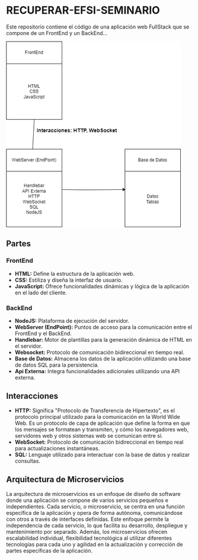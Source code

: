 # RECUPERAR-EFSI-SEMINARIO
Este repositorio contiene el código de una aplicación web FullStack que se compone de un FrontEnd y un BackEnd...

![Untitled Diagram](UntitledDiagram.jpg)

## Partes

### FrontEnd
- **HTML:** Define la estructura de la aplicación web.
- **CSS:** Estiliza y diseña la interfaz de usuario.
- **JavaScript:** Ofrece funcionalidades dinámicas y lógica de la aplicación en el lado del cliente.

### BackEnd
- **NodeJS:** Plataforma de ejecución del servidor.
- **WebServer (EndPoint):** Puntos de acceso para la comunicación entre el FrontEnd y el BackEnd.
- **Handlebar:** Motor de plantillas para la generación dinámica de HTML en el servidor.
- **Websocket:** Protocolo de comunicación bidireccional en tiempo real.
- **Base de Datos:** Almacena los datos de la aplicación utilizando una base de datos SQL para la persistencia.
- **Api Externa:** Integra funcionalidades adicionales utilizando una API externa.

## Interacciones
- **HTTP:** Significa "Protocolo de Transferencia de Hipertexto", es el protocolo principal utilizado para la comunicación en la World Wide Web. Es un protocolo de capa de aplicación que define la forma en que los mensajes se formatean y transmiten, y cómo los navegadores web, servidores web y otros sistemas web se comunican entre sí.
- **WebSocket:** Protocolo de comunicación bidireccional en tiempo real para actualizaciones instantáneas.
- **SQL:** Lenguaje utilizado para interactuar con la base de datos y realizar consultas.

## Arquitectura de Microservicios

La arquitectura de microservicios es un enfoque de diseño de software donde una aplicación se compone de varios servicios pequeños e independientes. Cada servicio, o microservicio, se centra en una función específica de la aplicación y opera de forma autónoma, comunicándose con otros a través de interfaces definidas. Este enfoque permite la independencia de cada servicio, lo que facilita su desarrollo, despliegue y mantenimiento por separado. Además, los microservicios ofrecen escalabilidad individual, flexibilidad tecnológica al utilizar diferentes tecnologías para cada uno y agilidad en la actualización y corrección de partes específicas de la aplicación.

